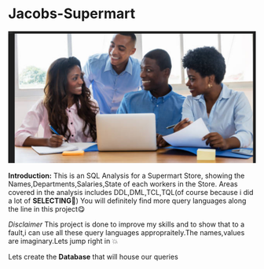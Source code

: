 # **Jacobs-Supermart**

![](Image_front-2.png)

**Introduction:**
This is an SQL Analysis for a Supermart Store, showing the Names,Departments,Salaries,State of each workers in the Store.
Areas covered in the analysis includes DDL,DML,TCL,TQL(of course because i did a lot of **SELECTING**:see_no_evil:) You will definitely find more query languages along the line in this project:yum:


_Disclaimer_ This project is done to improve my skills and to show that to a fault,i can use all these query languages appropraitely.The names,values are imaginary.Lets jump right in :boom:

Lets create the **Database** that will house our queries
